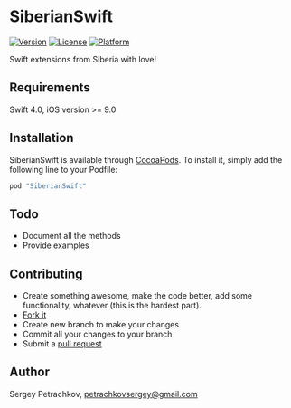 # SiberianSwift
[![Version](https://img.shields.io/cocoapods/v/SiberianSwift.svg?style=flat)](http://cocoapods.org/pods/SiberianSwift)
[![License](https://img.shields.io/cocoapods/l/SiberianSwift.svg?style=flat)](http://cocoapods.org/pods/SiberianSwift)
[![Platform](https://img.shields.io/cocoapods/p/SiberianSwift.svg?style=flat)](http://cocoapods.org/pods/SiberianSwift)

Swift extensions from Siberia with love!

## Requirements

Swift 4.0, iOS version >= 9.0

## Installation

SiberianSwift is available through [CocoaPods](http://cocoapods.org). To install
it, simply add the following line to your Podfile:

```ruby
pod "SiberianSwift"
```

## Todo

* Document all the methods
* Provide examples

## Contributing

* Create something awesome, make the code better, add some functionality,
  whatever (this is the hardest part).
* [Fork it](http://help.github.com/forking/)
* Create new branch to make your changes
* Commit all your changes to your branch
* Submit a [pull request](http://help.github.com/pull-requests/)

## Author

Sergey Petrachkov, petrachkovsergey@gmail.com
